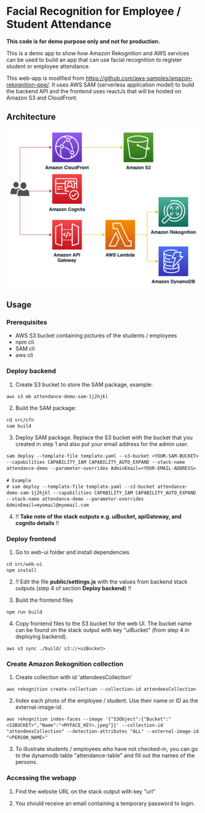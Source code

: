 # Facial Recognition for Employee / Student Attendance

**This code is for demo purpose only and not for production.**

This is a demo app to show how Amazon Rekognition and AWS services can be used to build an app that can use facial recognition to register student or employee attendance. 

This web-app is modified from https://github.com/aws-samples/amazon-rekognition-ppe/. It uses AWS SAM (serverless application model) to build the backend API and the frontend uses reactJs that will be hosted on Amazon S3 and CloudFront.

## Architecture
<p align="center">
  <img src="doc/attendance.png" alt="Architecture Diagram" />
</p>

## Usage

### Prerequisites
- AWS S3 bucket containing pictures of the students / employees
- npm cli
- SAM cli
- aws cli

### Deploy backend

1. Create S3 bucket to store the SAM package, example:
```
aws s3 mb attendance-demo-sam-1j2hjkl
```

2. Build the SAM package:
```
cd src/cfn
sam build
```

3. Deploy SAM package. Replace the S3 bucket with the bucket that you created in step 1 and also put your email address for the admin user.
```
sam deploy --template-file template.yaml --s3-bucket <YOUR-SAM-BUCKET> --capabilities CAPABILITY_IAM CAPABILITY_AUTO_EXPAND --stack-name attendance-demo --parameter-overrides AdminEmail=<YOUR-EMAIL-ADDRESS>

# Example
# sam deploy --template-file template.yaml --s3-bucket attendance-demo-sam-1j2hjkl --capabilities CAPABILITY_IAM CAPABILITY_AUTO_EXPAND --stack-name attendance-demo --parameter-overrides AdminEmail=myemail@myemail.com
```

4. :bangbang: **Take note of the stack outputs e.g. uiBucket, apiGateway, and cognito details** :bangbang:

### Deploy frontend

1. Go to web-ui folder and install dependencies
```
cd src/web-ui
npm install
```

2. :bangbang: Edit the file **public/settings.js** with the values from backend stack outputs (step 4 of section **Deploy backend**) :bangbang:

3. Build the frontend files
```
npm run build
```

4. Copy frontend files to the S3 bucket for the web UI. The bucket name can be found on the stack output with key "uiBucket" (from step 4 in deploying backend).

```
aws s3 sync ./build/ s3://<uiBucket>
```

### Create Amazon Rekognition collection

1. Create collection with id 'attendeesCollection'
```
aws rekognition create-collection --collection-id attendeesCollection 
```

2. Index each photo of the employee / student. Use their name or ID as the external-image-id.
```
aws rekognition index-faces --image '{"S3Object":{"Bucket":"<S3BUCKET>","Name":"<MYFACE_KEY>.jpeg"}}' --collection-id "attendeesCollection" --detection-attributes "ALL" --external-image-id "<PERSON_NAME>"
```

3. To illustrate students / employees who have not checked-in, you can go to the dynamodb table "attendance-table" and fill out the names of the persons.

### Accessing the webapp

1. Find the website URL on the stack output with key "url"

2. You should receive an email containing a temporary password to login.

